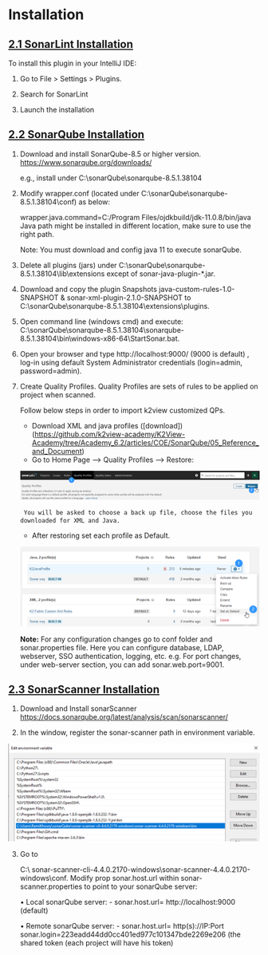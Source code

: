 # Installation



## <u>2.1 SonarLint Installation</u>

To install this plugin in your IntelliJ IDE:

1. Go to File > Settings > Plugins.

2. Search for SonarLint

3. Launch the installation

   

## <u>2.2	SonarQube Installation</u>

1. Download and install SonarQube-8.5 or higher version.
	https://www.sonarqube.org/downloads/
	
 	e.g., install under C:\sonarQube\sonarqube-8.5.1.38104

2. Modify wrapper.conf  (located under C:\sonarQube\sonarqube-8.5.1.38104\conf) as below:

	wrapper.java.command=C:/Program Files/ojdkbuild/jdk-11.0.8/bin/java
	Java path might be installed in different location, make sure to use the right path.

	Note: You must download and config java 11 to execute sonarQube.

   
3. Delete all plugins (jars) under C:\sonarQube\sonarqube-8.5.1.38104\lib\extensions
	except of sonar-java-plugin-*.jar.


4. Download and copy the plugin Snapshots java-custom-rules-1.0-SNAPSHOT & sonar-xml-plugin-2.1.0-SNAPSHOT to 
	C:\sonarQube\sonarqube-8.5.1.38104\extensions\plugins.

5. Open command line (windows cmd) and execute: 
 	C:\sonarQube\sonarqube-8.5.1.38104\sonarqube-8.5.1.38104\bin\windows-x86-64\StartSonar.bat.

6. Open your browser and type http://localhost:9000/ (9000 is default) , log-in using default System Administrator	credentials (login=admin, password=admin).

7. Create Quality Profiles.
   Quality Profiles are sets of rules to be applied on project when scanned.
	
 	Follow below steps in order to import k2view customized QPs.
   	- Download XML and java profiles ([download])(https://github.com/k2view-academy/K2View-Academy/tree/Academy_6.2/articles/COE/SonarQube/05_Reference_and_Document)
   	- Go to Home Page --> Quality Profiles --> Restore:
	
	 ![image](/articles/COE/SonarQube/images/09_restore.png)
	 
     	You will be asked to choose a back up file, choose the files you downloaded for XML and Java.
   	
	- After restoring set each profile as Default.
	
	 ![image](/articles/COE/SonarQube/images/13_default.png)
 
	**Note:**
	For any configuration changes go to conf folder and sonar.properties file.
	Here you can configure database, LDAP, webserver, SSO authentication, logging, etc.
	e.g. For port changes, under web-server section, you can add sonar.web.port=9001.



## <u>2.3	 SonarScanner Installation</u>

1. Download and Install sonarScanner 
   https://docs.sonarqube.org/latest/analysis/scan/sonarscanner/
   
2. In the window, register the sonar-scanner path in environment variable.

  ![image](/articles/COE/SonarQube/images/02_installation.png)

3. Go to

   C:\ sonar-scanner-cli-4.4.0.2170-windows\sonar-scanner-4.4.0.2170-windows\conf. Modify prop sonar.host.url within sonar-scanner.properties to point to your sonarQube server:

   •	Local sonarQube server: -
    sonar.host.url= http://localhost:9000 (default)

   •	Remote sonarQube server: -
   sonar.host.url= http(s)://IP:Port       sonar.login=223eadd44dd0cc401ed977c101347bde2269e206 (the shared token (each project will have his token)




